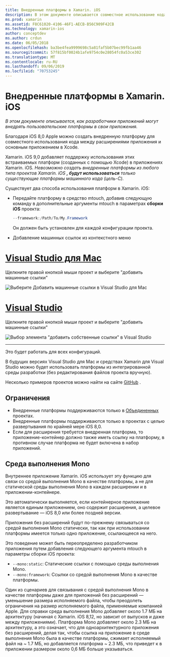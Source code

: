 ```yaml
---
title: Внедренные платформы в Xamarin. iOS
description: В этом документе описывается совместное использование кода с внедренными платформами в приложении Xamarin. iOS. Это можно сделать с помощью средства mtouch или машинных ссылок.
ms.prod: xamarin
ms.assetid: F8C61020-4106-46F1-AECB-B56C909F42CB
ms.technology: xamarin-ios
author: conceptdev
ms.author: crdun
ms.date: 06/05/2018
ms.openlocfilehash: ba3be4fea9999698c5a81faf5b07bec99fb1aa46
ms.sourcegitcommit: 57f815bf0024b1afe9754c0e28054fc0a53ce302
ms.translationtype: MT
ms.contentlocale: ru-RU
ms.lasthandoff: 09/06/2019
ms.locfileid: "70753245"
---
```

# <a name="embedded-frameworks-in-xamarinios"></a>Внедренные платформы в Xamarin. iOS

_В этом документе описывается, как разработчики приложений могут внедрять пользовательские платформы в свои приложения._

Благодаря iOS 8,0 Apple можно создать внедренную платформу для совместного использования кода между расширениями приложения и основным приложением в Xcode.

Xamarin. iOS 9,0 добавляет поддержку использования этих встраиваемых платформ (созданных с помощью Xcode) в приложениях Xamarin. iOS. *Невозможно создать внедренные платформы из любого типа проектов Xamarin. iOS **, будут использоваться** только существующие платформы машинного кода (цель-C).*

Существует два способа использования платформ в Xamarin. iOS:

- Передайте платформу в средство mtouch, добавив следующую команду в дополнительные аргументы mtouch в параметрах **сборки iOS** проекта:

  ```csharp
  --framework:/Path/To/My.Framework
  ```

  Он должен быть установлен для каждой конфигурации проекта.

- Добавление машинных ссылок из контекстного меню

# <a name="visual-studio-for-mactabmacos"></a>[Visual Studio для Mac](#tab/macos)

Щелкните правой кнопкой мыши проект и выберите "добавить машинные ссылки"

![](embedded-frameworks-images/xam-native-refs.png "Выберите Добавить машинные ссылки в Visual Studio для Mac")

# <a name="visual-studiotabwindows"></a>[Visual Studio](#tab/windows)

Щелкните правой кнопкой мыши проект и выберите "добавить машинные ссылки"

![](embedded-frameworks-images/vs-native-refs.png "Выбор элемента \"добавить собственные ссылки\" в Visual Studio")

-----

  Это будет работать для всех конфигураций.

В будущих версиях Visual Studio для Mac и средствах Xamarin для Visual Studio можно будет использовать платформы из интегрированной среды разработки (без редактирования файлов проекта вручную).

Несколько примеров проектов можно найти на сайте [GitHub](https://github.com/rolfbjarne/embedded-frameworks) .

## <a name="limitations"></a>Ограничения

- Внедренные платформы поддерживаются только в [Объединенных](~/cross-platform/macios/unified/index.md) проектах.
- Внедренные платформы поддерживаются только в проектах с целью развертывания по крайней мере iOS 8,0.
- Если для расширения требуется внедренная платформа, то приложение-контейнер должно также иметь ссылку на платформу, в противном случае платформа не будет включена в набор приложений.

## <a name="the-mono-runtime"></a>Среда выполнения Mono

Внутреннее приложение Xamarin. iOS использует эту функцию для связи со средой выполнения Mono в качестве платформы, а не для статической среды выполнения Mono в каждом расширении и в приложении-контейнере.

Это автоматически выполняется, если контейнерное приложение является единым приложением, оно содержит расширения, а целевое развертывание — iOS 8,0 или более поздней версии.

Приложения без расширений будут по-прежнему связываться со средой выполнения Mono статически, так как при использовании платформы имеется только одно приложение, ссылающееся на него.

Это поведение может быть переопределено разработчиком приложения путем добавления следующего аргумента mtouch в параметры сборки iOS проекта:

- `--mono:static`: Статические ссылки с помощью среды выполнения Mono.
- `--mono:framework`: Ссылки со средой выполнения Mono в качестве платформы.

Один из сценариев для связывания с средой выполнения Mono в качестве платформы даже для приложений без расширений — уменьшение размера исполняемого файла, чтобы преодолеть ограничения на размер исполняемого файла, применяемые компанией Apple. Для справки среда выполнения Mono добавляет около 1.7 МБ на архитектуру (начиная с Xamarin. iOS 8,12, но зависит от выпусков и даже между приложениями). Платформа Mono добавляет около 2.3 МБ на архитектуру, а это означает, что для одноархитектурного приложения без расширений, делая так, чтобы ссылка на приложение в среде выполнения Mono была в качестве платформы, сжимает исполняемый файл на ~ 1.7 МБ, но добавляется платформа ~ 2.3 МБ, что приведет к в приложении размером около 0,6 МБ больше указываться.
